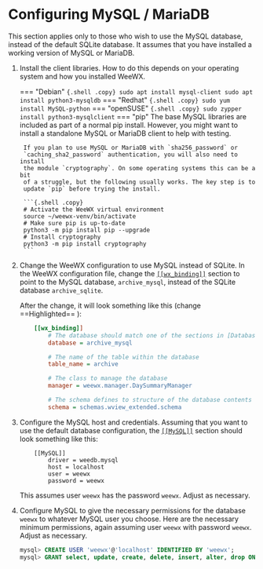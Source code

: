 # Configuring MySQL / MariaDB

This section applies only to those who wish to use the MySQL database, instead
of the default SQLite database. It assumes that you have installed a working
version of MySQL or MariaDB.

1. Install the client libraries. How to do this depends on your operating
system and how you installed WeeWX.

    === "Debian"
        ``` {.shell .copy}
        sudo apt install mysql-client
        sudo apt install python3-mysqldb
        ```
    === "Redhat"
        ``` {.shell .copy}
        sudo yum install MySQL-python
        ```
    === "openSUSE"
        ``` {.shell .copy}
        sudo zypper install python3-mysqlclient
        ```
    === "pip"
        The base MySQL libraries are included as part of a normal pip install. 
        However, you might want to install a standalone MySQL or MariaDB client
        to help with testing.

        If you plan to use MySQL or MariaDB with `sha256_password` or
        `caching_sha2_password` authentication, you will also need to install
        the module `cryptography`. On some operating systems this can be a bit
        of a struggle, but the following usually works. The key step is to
        update `pip` before trying the install.
    
        ```{.shell .copy}
        # Activate the WeeWX virtual environment
        source ~/weewx-venv/bin/activate
        # Make sure pip is up-to-date
        python3 -m pip install pip --upgrade
        # Install cryptography
        python3 -m pip install cryptography
        ```

2. Change the WeeWX configuration to use MySQL instead of SQLite. In the WeeWX
   configuration file, change the
   [`[[wx_binding]]`](../reference/weewx-options/data-bindings.md#wx_binding)
   section to point to the MySQL database, `archive_mysql`, instead of the
   SQLite database `archive_sqlite`.

    After the change, it will look something like this (change ==Highlighted== ):
    ```ini hl_lines="3"
        [[wx_binding]]
            # The database should match one of the sections in [Databases]
            database = archive_mysql
    
            # The name of the table within the database
            table_name = archive
    
            # The class to manage the database
            manager = weewx.manager.DaySummaryManager
    
            # The schema defines to structure of the database contents
            schema = schemas.wview_extended.schema
    ```

3. Configure the MySQL host and credentials. Assuming that you want to use the
default database configuration, the
[`[[MySQL]]`](../reference/weewx-options/database-types.md#mysql) section
should look something like this:

    ```
        [[MySQL]]
            driver = weedb.mysql
            host = localhost
            user = weewx
            password = weewx
    ```
    
    This assumes user `weewx` has the password `weewx`. Adjust as necessary.

4. Configure MySQL to give the necessary permissions for the database `weewx`
to whatever MySQL user you choose. Here are the necessary minimum permissions,
again assuming user `weewx` with password `weewx`. Adjust as necessary.

    ``` {.sql .copy}
    mysql> CREATE USER 'weewx'@'localhost' IDENTIFIED BY 'weewx';
    mysql> GRANT select, update, create, delete, insert, alter, drop ON weewx.* TO weewx@localhost;
    ```

